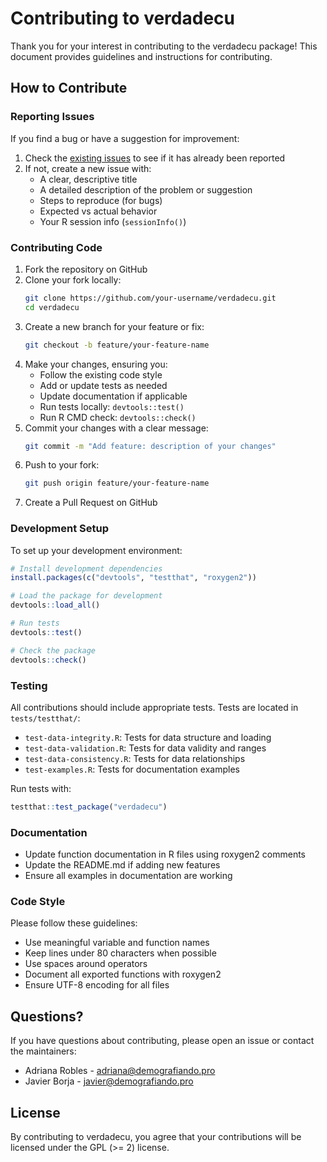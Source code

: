 # Contributing to verdadecu

Thank you for your interest in contributing to the verdadecu package! This document provides guidelines and instructions for contributing.

## How to Contribute

### Reporting Issues

If you find a bug or have a suggestion for improvement:

1. Check the [existing issues](https://github.com/Demografiando/verdadecu/issues) to see if it has already been reported
2. If not, create a new issue with:
   - A clear, descriptive title
   - A detailed description of the problem or suggestion
   - Steps to reproduce (for bugs)
   - Expected vs actual behavior
   - Your R session info (`sessionInfo()`)

### Contributing Code

1. Fork the repository on GitHub
2. Clone your fork locally:
   ```bash
   git clone https://github.com/your-username/verdadecu.git
   cd verdadecu
   ```
3. Create a new branch for your feature or fix:
   ```bash
   git checkout -b feature/your-feature-name
   ```
4. Make your changes, ensuring you:
   - Follow the existing code style
   - Add or update tests as needed
   - Update documentation if applicable
   - Run tests locally: `devtools::test()`
   - Run R CMD check: `devtools::check()`
5. Commit your changes with a clear message:
   ```bash
   git commit -m "Add feature: description of your changes"
   ```
6. Push to your fork:
   ```bash
   git push origin feature/your-feature-name
   ```
7. Create a Pull Request on GitHub

### Development Setup

To set up your development environment:

```r
# Install development dependencies
install.packages(c("devtools", "testthat", "roxygen2"))

# Load the package for development
devtools::load_all()

# Run tests
devtools::test()

# Check the package
devtools::check()
```

### Testing

All contributions should include appropriate tests. Tests are located in `tests/testthat/`:

- `test-data-integrity.R`: Tests for data structure and loading
- `test-data-validation.R`: Tests for data validity and ranges
- `test-data-consistency.R`: Tests for data relationships
- `test-examples.R`: Tests for documentation examples

Run tests with:
```r
testthat::test_package("verdadecu")
```

### Documentation

- Update function documentation in R files using roxygen2 comments
- Update the README.md if adding new features
- Ensure all examples in documentation are working

### Code Style

Please follow these guidelines:

- Use meaningful variable and function names
- Keep lines under 80 characters when possible
- Use spaces around operators
- Document all exported functions with roxygen2
- Ensure UTF-8 encoding for all files

## Questions?

If you have questions about contributing, please open an issue or contact the maintainers:

- Adriana Robles - adriana@demografiando.pro
- Javier Borja - javier@demografiando.pro

## License

By contributing to verdadecu, you agree that your contributions will be licensed under the GPL (>= 2) license.
